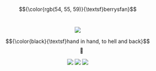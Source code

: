 </div>

<div align="center">

  $${\color{rgb(54, 55, 59)}{\textsf}berrysfan}$$ ⠀⠀

![](https://files.catbox.moe/hmxcfi.jpg)

$${\color{black}{\textsf}hand in hand, to hell and back}$$ ⠀⠀🍙

![](https://i.imgur.com/hzlAtoI.gif) ![](https://y2k.neocities.org/stamps/tumblr_pgef2uZbKY1xzybrpo2_100.png) ![](https://images-wixmp-ed30a86b8c4ca887773594c2.wixmp.com/intermediary/f/e447eebb-a32f-4e0b-bcf1-95f071a4ce20/dcslzr6-356ccd06-0899-4e9a-9417-d213dc6ca447.png)

</div>
